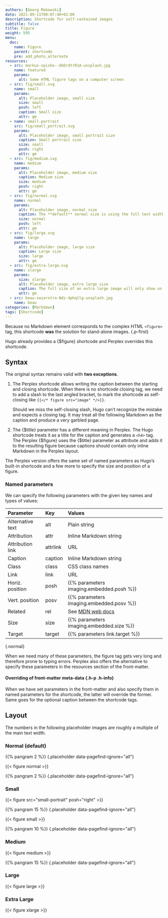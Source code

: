 ```yaml
---
authors: [Georg Makowski]
date: 2021-09-11T00:07:48+02:00
description: Shortcode for self-contained images
subtitle: false
title: Figure
weight: 595
menu:
  doc: 
    name: Figure
    parent: shortcode
    pre: add_photo_alternate
resources:
  - src: markus-spiske--dbOrdtrR1A-unsplash.jpg
    name: featured
    params:
      alt: Some HTML figure tags on a computer screen
  - src: fig/small.svg
    name: small
    params:
      alt: Placeholder image, small size
      size: small 
      posh: left
      caption: Small size
      attr: gm
  - name: small-portrait
    src: fig/small_portrait.svg
    params:
      alt: Placeholder image, small portrait size
      caption: Small portrait size
      size: small
      posh: right
      attr: gm
  - src: fig/medium.svg
    name: medium
    params:
      alt: Placeholder image, medium size
      caption: Medium size
      size: medium 
      posh: right
      attr: gm
  - src: fig/normal.svg
    name: normal
    params:
      alt: Placeholder image, normal size
      caption: The **default** normal size is using the full text width. If the margin is available, the caption is placed there.
      size: normal
      posh: left
      attr: gm
  - src: fig/large.svg
    name: large
    params:
      alt: Placeholder image, large size
      caption: Large size
      size: large
      attr: gm
  - src: fig/extra-large.svg
    name: xlarge
    params:
      size: xlarge
      alt: Placeholder image, extra large size
      caption: The full size of an extra large image will only show on pages with a left margin. It’s treated here like a large image.
      attr: gm
  - src: beau-swierstra-Ndz-4phqtlg-unsplash.jpg
    name: beau
categories: [Markdown]
tags: [Shortcode]
---
```


Because no Markdown element corresponds to the complex HTML `<figure>` tag, this shortcode **was** the solution for stand-alone images.
{.p-first} <!--more-->

Hugo already provides a {$figure} shortcode and Perplex overrides this shortcode.

## Syntax

The original syntax remains valid with **two exceptions**.

1. The Perplex shortcode allows writing the caption between the starting and closing shortcode. When there is no shortcode closing tag, we need to add a slash to the last angled bracket, to mark the shortcode as self-closing like `{{</* figure src="image" */>}}`.

    Should we miss the self-closing slash, Hugo can’t recognize the mistake and expects a closing tag. It may treat all the following Markdown as the caption and produce a very garbled page.

2. The {$title} parameter has a different meaning in Perplex. The Hugo shortcode treats it as a title for the caption and generates a `<h4>` tag. The Perplex {$figure} uses the {$title} parameter as attribute and adds it to the resulting figure because captions should contain only inline Markdown in the Perplex layout.  

The Perplex version offers the same set of named parameters as Hugo’s built-in shortcode and a few more to specify the size and position of a figure.

### Named parameters

We can specify the following parameters with the given key names and types of values:

| Parameter | Key | Values |
|:---------|:----------|:---------|
| Alternative text | alt | Plain string |
| Attribution | attr | Inline Markdown string |
| Attribution link | attrlink | URL |
| Caption | caption | Inline Markdown string |
| Class | class | CSS class names |
| Link | link | URL |
| Horiz. position | posh | {{% parameters imaging.embedded.posh %}} |
| Vert. position | posv | {{% parameters imaging.embedded.posv %}} |
| Related | rel | See [MDN web docs](https://developer.mozilla.org/en-US/docs/Web/HTML/Link_types) |
| Size | size | {{% parameters imaging.embedded.size %}} |
| Target | target | {{% parameters link.target %}} |
{.normal}

When we need many of these parameters, the figure tag gets very long and therefore prone to typing errors. Perplex also offers the alternative to specify these parameters in the resources section of the front-matter.

#### Overriding of front-matter meta-data {.h-p .h-info}

When we have set parameters in the front-matter and also specify them in named parameters for the shortcode, the latter will override the former. Same goes for the optional caption between the shortcode tags.

## Layout

The numbers in the following placeholder images are roughly a multiple of the main text width.

### Normal (default)

{{% pangram 2 %}}
{.placeholder data-pagefind-ignore="all"}

{{< figure normal >}}

{{% pangram 2 %}}
{.placeholder data-pagefind-ignore="all"}
### Small

{{< figure src="small-portrait" posh="right" >}}

{{% pangram 15 %}}
{.placeholder data-pagefind-ignore="all"}

{{< figure small >}}

{{% pangram 10 %}}
{.placeholder data-pagefind-ignore="all"}

### Medium

{{< figure medium >}}

{{% pangram 15 %}}
{.placeholder data-pagefind-ignore="all"}

### Large

{{< figure large >}}

### Extra Large

{{< figure xlarge >}}